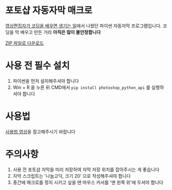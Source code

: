 # 포토샵 자동자막 매크로

[영상편집자가 코딩을 배우면 생기는 일](https://www.youtube.com/watch?v=-y2exeNNIR8)에서 나왔던 파이썬 자동자막 프로그램입니다.
코딩을 막 배우고 만든 거라 **아직은 많이 불안정합니다**

[ZIP 파일로 다운로드](https://github.com/gimin8888/Autojamak/archive/master.zip)
# 사용 전 필수 설치
1. 파이썬을 먼저 설치해주셔야 합니다
2. Win + R 을 누른 뒤 CMD에서 `pip install photoshop_python_api` 를 실행하셔야 합니다

# 사용법
[사용법 영상](https://youtu.be/GsAZXcVgrH8)을 참고해주시기 바랍니다

# 주의사항
1. 사용 전 포토샵 자막을 미리 저장하여 자막 저장 위치를 잡아주시는 게 좋습니다
2. 자막 스크립트는 '나눔고딕, 크기 20' 으로 작성해주셔야 합니다
3. 중간에 매크로를 정지 시키고 싶을 땐 마우스 커서를 '맨 왼쪽 위'에 두셔야 합니다

